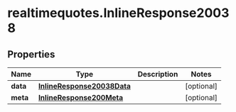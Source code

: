# realtimequotes.InlineResponse20038

## Properties

Name | Type | Description | Notes
------------ | ------------- | ------------- | -------------
**data** | [**InlineResponse20038Data**](InlineResponse20038Data.md) |  | [optional] 
**meta** | [**InlineResponse200Meta**](InlineResponse200Meta.md) |  | [optional] 


